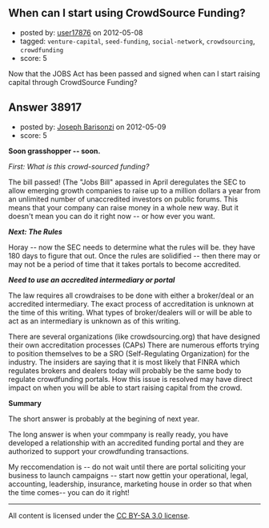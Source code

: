 ## When can I start using CrowdSource Funding?

- posted by: [user17876](https://stackexchange.com/users/-1/17876-user17876) on 2012-05-08
- tagged: `venture-capital`, `seed-funding`, `social-network`, `crowdsourcing`, `crowdfunding`
- score: 5

Now that the JOBS Act has been passed and signed when can I start raising capital through CrowdSource Funding?


## Answer 38917

- posted by: [Joseph Barisonzi](https://stackexchange.com/users/-1/8791-joseph-barisonzi) on 2012-05-09
- score: 5

**Soon grasshopper -- soon.**

*First: What is this crowd-sourced funding?* 

The bill passed! (The "Jobs Bill" apassed in April deregulates the SEC to allow emerging growth companies to raise up to a million dollars a year from an unlimited number of unaccredited investors on public forums. This means that your company can raise money in a whole new way. But it doesn't mean you can do it right now -- or how ever you want. 

***Next: The Rules***

Horay -- now the SEC needs to determine what the rules will be. they have 180 days to figure that out. Once the rules are solidified -- then there may or may not be a period of time that it takes portals to become accredited. 

***Need to use an accredited intermediary or portal***

The law requires all crowdraises to be done with either a broker/deal or an accredited intermediary. The exact process of accreditation is unknown at the time of this writing. What types of broker/dealers will or will be able to act as an intermediary is unknown as of this writing. 

There are several organizations (like crowdsourcing.org) that have designed their own accreditation processes (CAPs) There are numerous efforts trying to position themselves to be a SRO (Self-Regulating Organization) for the industry. The insiders are saying that it is most likely that FINRA which regulates brokers and dealers today will probably be the same body to regulate crowdfunding portals. How this issue is resolved may have direct impact on when you will be able to start raising capital from the crowd.   


**Summary**

The short answer is probably at the begining of next year.

The long answer is when your commpany is really ready, you have developed a relationship with an accredited funding portal and they are authorized to support your crowdfunding transactions. 

My reccomendation is -- do not wait until there are portal soliciting your business to launch campaigns -- start now gettin your operational, legal, accounting, leadership, insurance, marketing house in order so that when the time comes-- you can do it right! 



---

All content is licensed under the [CC BY-SA 3.0 license](https://creativecommons.org/licenses/by-sa/3.0/).
